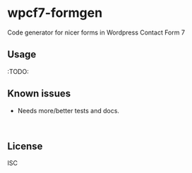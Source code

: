 ﻿
<!--#echo json="package.json" key="name" underline="=" -->
wpcf7-formgen
=============
<!--/#echo -->

<!--#echo json="package.json" key="description" -->
Code generator for nicer forms in Wordpress Contact Form 7
<!--/#echo -->



Usage
-----

:TODO:


<!--#toc stop="scan" -->



Known issues
------------

* Needs more/better tests and docs.




&nbsp;


License
-------
<!--#echo json="package.json" key=".license" -->
ISC
<!--/#echo -->
